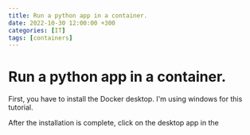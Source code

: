 ```yaml
---
title: Run a python app in a container.
date: 2022-10-30 12:00:00 +300
categories: [IT]
tags: [containers]
---
```

# Run a python app in a container.

First, you have to install the Docker desktop. I'm using windows for this tutorial. 

After the installation is complete, click on the desktop app in the
